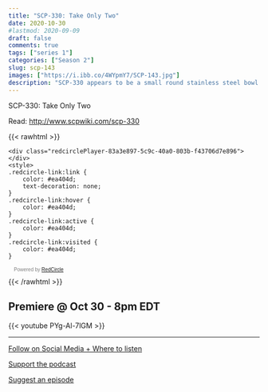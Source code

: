```yaml
---
title: "SCP-330: Take Only Two"
date: 2020-10-30
#lastmod: 2020-09-09
draft: false
comments: true
tags: ["series 1"]
categories: ["Season 2"]
slug: scp-143
images: ["https://i.ibb.co/4WYpmY7/SCP-143.jpg"]
description: "SCP-330 appears to be a small round stainless steel bowl filled with a variable amount of individually wrapped pieces of candy. When a quantity of candy greater than two pieces is removed, regardless of the means involved, the offender instantly has both hands severed at the wrists by an unknown method."
---
```


SCP-330: Take Only Two

Read: http://www.scpwiki.com/scp-330

{{< rawhtml >}}
<script async defer onload="redcircleIframe();" src="https://api.podcache.net/embedded-player/sh/63705181-2bd5-4fc1-a869-6f5b27226efa/ep/83a3e897-5c9c-40a0-803b-f43706d7e896"></script>
    <div class="redcirclePlayer-83a3e897-5c9c-40a0-803b-f43706d7e896"></div>
    <style>
    .redcircle-link:link {
        color: #ea404d;
        text-decoration: none;
    }
    .redcircle-link:hover {
        color: #ea404d;
    }
    .redcircle-link:active {
        color: #ea404d;
    }
    .redcircle-link:visited {
        color: #ea404d;
    }
</style>
<p style="margin-top:3px;margin-left:11px;font-family: sans-serif;font-size: 10px; color: gray;">Powered by <a class="redcircle-link" href="https://redcircle.com?utm_source=rc_embedded_player&utm_medium=web&utm_campaign=embedded_v1">RedCircle</a></p>
{{< /rawhtml >}}

## Premiere @ Oct 30 - 8pm EDT

{{< youtube PYg-Al-7lGM >}}

---

[Follow on Social Media + Where to listen](/links)

[Support the podcast](/support)

[Suggest an episode](/suggest)
